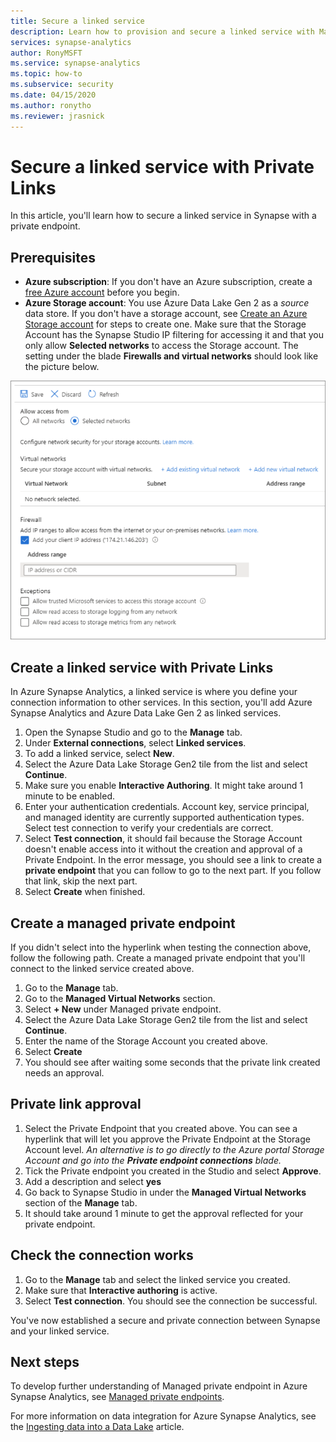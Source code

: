 ```yaml
---
title: Secure a linked service 
description: Learn how to provision and secure a linked service with Managed VNet 
services: synapse-analytics 
author: RonyMSFT
ms.service: synapse-analytics 
ms.topic: how-to
ms.subservice: security
ms.date: 04/15/2020
ms.author: ronytho
ms.reviewer: jrasnick
---
```


# Secure a linked service with Private Links

In this article, you'll learn how to secure a linked service in Synapse with a private endpoint.

## Prerequisites

* **Azure subscription**: If you don't have an Azure subscription, create a [free Azure account](https://azure.microsoft.com/free/) before you begin.
* **Azure Storage account**: You use Azure Data Lake Gen 2 as a *source* data store. If you don't have a storage account, see [Create an Azure Storage account](../../storage/common/storage-account-create.md) for steps to create one. Make sure that the Storage Account has the Synapse Studio IP filtering for accessing it and that you only allow **Selected networks** to access the Storage account. The setting under the blade **Firewalls and virtual networks** should look like the picture below.

![Secured Storage Account](./media/secure-storage-account.png)

## Create a linked service with Private Links

In Azure Synapse Analytics, a linked service is where you define your connection information to other services. In this section, you'll add Azure Synapse Analytics and Azure Data Lake Gen 2 as linked services.

1. Open the Synapse Studio and go to the **Manage** tab.
1. Under **External connections**, select **Linked services**.
1. To add a linked service, select **New**.
1. Select the Azure Data Lake Storage Gen2 tile from the list and select **Continue**.
1. Make sure you enable **Interactive Authoring**. It might take around 1 minute to be enabled. 
1. Enter your authentication credentials. Account key, service principal, and managed identity are currently supported authentication types. Select test connection to verify your credentials are correct.
1. Select **Test connection**, it should fail because the Storage Account doesn't enable access into it without the creation and approval of a Private Endpoint. In the error message, you should see a link to create a **private endpoint** that you can follow to go to the next part. If you follow that link, skip the next part.
1. Select **Create** when finished.

## Create a managed private endpoint

If you didn't select into the hyperlink when testing the connection above, follow the following path. Create a managed private endpoint that you'll connect to the linked service created above.

1. Go to the **Manage** tab.
1. Go to the **Managed Virtual Networks** section.
1. Select **+ New** under Managed private endpoint.
1. Select the Azure Data Lake Storage Gen2 tile from the list and select **Continue**.
1. Enter the name of the Storage Account you created above.
1. Select **Create**
1. You should see after waiting some seconds that the private link created needs an approval.

## Private link approval
1. Select the Private Endpoint that you created above. You can see a hyperlink that will let you approve the Private Endpoint at the Storage Account level. *An alternative is to go directly to the Azure portal Storage Account and go into the **Private endpoint connections** blade.*
1. Tick the Private endpoint you created in the Studio and select **Approve**.
1. Add a description and select **yes**
1. Go back to Synapse Studio in under the **Managed Virtual Networks** section of the **Manage** tab.
1. It should take around 1 minute to get the approval reflected for your private endpoint.

## Check the connection works
1. Go to the **Manage** tab and select the linked service you created.
1. Make sure that **Interactive authoring** is active.
1. Select **Test connection**. You should see the connection be successful.

You've now established a secure and private connection between Synapse and your linked service.

## Next steps


To develop further understanding of Managed private endpoint in Azure Synapse Analytics, see [Managed private endpoints](../security/synapse-workspace-managed-private-endpoints.md).


For more information on data integration for Azure Synapse Analytics, see the [Ingesting data into a Data Lake](data-integration-data-lake.md) article.
